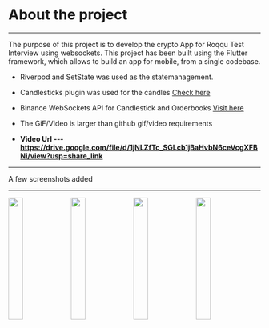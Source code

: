 # About the project
<hr></hr>

The purpose of this project is to develop the crypto App for Roqqu Test Interview using websockets. This project has been built using the Flutter framework, which allows to build an app for mobile, from a single codebase.

- Riverpod and SetState was used as the statemanagement.
- Candlesticks plugin was used for the candles [Check here](https://pub.dev/packages/candlesticks)
- Binance WebSockets API for Candlestick and Orderbooks  [Visit here](https://www.binance.com/en-ZA/support/faq/binance-options-api-interface-and-websocket-fe0be251ac014a8082e702f83d089e54)

- The GiF/Video is larger than github gif/video requirements
- <b>Video Url --- </b> [<b>https://drive.google.com/file/d/1jNLZfTc_SGLcb1jBaHvbN6ceVcgXFBNi/view?usp=share_link</b>](https://drive.google.com/file/d/1jNLZfTc_SGLcb1jBaHvbN6ceVcgXFBNi/view?usp=share_link) 


<hr></hr>


A few screenshots added
<hr></hr>

<img src="https://github.com/clembabs/roqqu-binance/assets/49677898/4ffecea6-b40c-40ad-89e8-ed7d2541ad82" width="24%" height="25%"/>

<img src="https://github.com/clembabs/roqqu-binance/assets/49677898/cc2124e1-29b6-4689-999e-22dae60bc43d" width="24%" height="25%"/>

<img src="https://github.com/clembabs/roqqu-binance/assets/49677898/7dc455b2-e993-413e-894a-7ee8ea007b43" width="24%" height="25%"/>

<img src="https://github.com/clembabs/roqqu-binance/assets/49677898/aace55d8-969f-46e0-8333-646f824fd8f4" width="24%" height="25%"/>

<!-- ![Simulator Screen Shot - iPhone 14 Pro Max - 2023-06-08 at 11 59 36](https://github.com/clembabs/roqqu-binance/assets/49677898/4ffecea6-b40c-40ad-89e8-ed7d2541ad82)

![Simulator Screen Shot - iPhone 14 Pro Max - 2023-06-08 at 11 58 43](https://github.com/clembabs/roqqu-binance/assets/49677898/cc2124e1-29b6-4689-999e-22dae60bc43d)

![Simulator Screen Shot - iPhone 14 Pro Max - 2023-06-08 at 11 59 10](https://github.com/clembabs/roqqu-binance/assets/49677898/7dc455b2-e993-413e-894a-7ee8ea007b43)

![Simulator Screen Shot - iPhone 14 Pro Max - 2023-06-08 at 12 00 41](https://github.com/clembabs/roqqu-binance/assets/49677898/aace55d8-969f-46e0-8333-646f824fd8f4) -->



<!-- ## Getting Started

This project is a starting point for a Flutter application.

A few resources to get you started if this is your first Flutter project:

- [Lab: Write your first Flutter app](https://docs.flutter.dev/get-started/codelab)
- [Cookbook: Useful Flutter samples](https://docs.flutter.dev/cookbook)

For help getting started with Flutter development, view the
[online documentation](https://docs.flutter.dev/), which offers tutorials,
samples, guidance on mobile development, and a full API reference. -->
